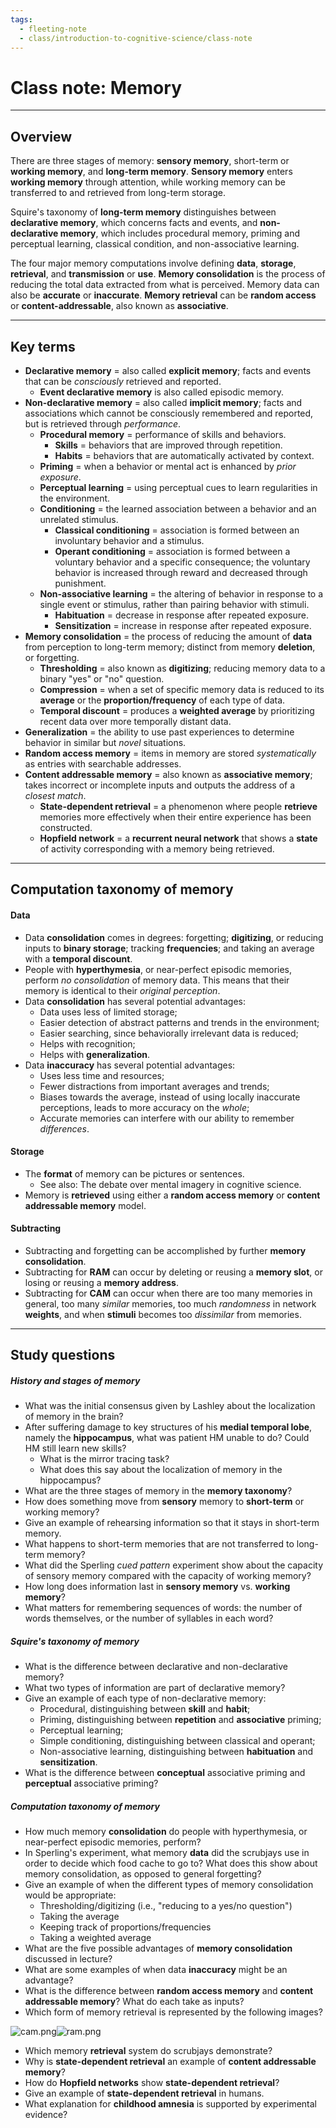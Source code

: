 ```yaml
---
tags:
  - fleeting-note
  - class/introduction-to-cognitive-science/class-note
---
```


# Class note: Memory
---
## Overview

There are three stages of memory: **sensory memory**, short-term or **working memory**, and **long-term memory**. **Sensory memory** enters **working memory** through attention, while working memory can be transferred to and retrieved from long-term storage. 

Squire's taxonomy of **long-term memory** distinguishes between **declarative memory**, which concerns facts and events, and **non-declarative memory**, which includes procedural memory, priming and perceptual learning, classical condition, and non-associative learning.

The four major memory computations involve defining **data**, **storage**, **retrieval**, and **transmission** or **use**. **Memory consolidation** is the process of reducing the total data extracted from what is perceived. Memory data can also be **accurate** or **inaccurate**. **Memory retrieval** can be **random access** or **content-addressable**, also known as **associative**.

---
## Key terms

- **Declarative memory** = also called **explicit memory**; facts and events that can be *consciously* retrieved and reported.
	- **Event declarative memory** is also called episodic memory.
- **Non-declarative memory** = also called **implicit memory**; facts and associations which cannot be consciously remembered and reported, but is retrieved through *performance*.
	- **Procedural memory** = performance of skills and behaviors.
		- **Skills** = behaviors that are improved through repetition.
		- **Habits** = behaviors that are automatically activated by context.
	- **Priming** = when a behavior or mental act is enhanced by *prior exposure*.
	- **Perceptual learning** = using perceptual cues to learn regularities in the environment.
	- **Conditioning** = the learned association between a behavior and an unrelated stimulus.
		- **Classical conditioning** = association is formed between an involuntary behavior and a stimulus.
		- **Operant conditioning** = association is formed between a voluntary behavior and a specific consequence; the voluntary behavior is increased through reward and decreased through punishment. 
	- **Non-associative learning** = the altering of behavior in response to a single event or stimulus, rather than pairing behavior with stimuli.
		- **Habituation** = decrease in response after repeated exposure.
		- **Sensitization** = increase in response after repeated exposure.
- **Memory consolidation** = the process of reducing the amount of **data** from perception to long-term memory; distinct from memory **deletion**, or forgetting.
	- **Thresholding** = also known as **digitizing**; reducing memory data to a binary "yes" or "no" question.
	- **Compression** = when a set of specific memory data is reduced to its **average** or the **proportion/frequency** of each type of data.
	- **Temporal discount** = produces a **weighted average** by prioritizing recent data over more temporally distant data.
- **Generalization** = the ability to use past experiences to determine behavior in similar but *novel* situations.
- **Random access memory** = items in memory are stored *systematically* as entries with searchable addresses.
- **Content addressable memory** = also known as **associative memory**; takes incorrect or incomplete inputs and outputs the address of a *closest match*. 
	- **State-dependent retrieval** = a phenomenon where people **retrieve** memories more effectively when their entire experience has been constructed.
	- **Hopfield network** = a **recurrent neural network** that shows a **state** of activity corresponding with a memory being retrieved.

---
## Computation taxonomy of memory

#### Data
- Data **consolidation** comes in degrees: forgetting; **digitizing**, or reducing inputs to **binary storage**; tracking **frequencies**; and taking an average with a **temporal discount**.
- People with **hyperthymesia**, or near-perfect episodic memories, perform *no consolidation* of memory data. This means that their memory is identical to their *original perception*.
- Data **consolidation** has several potential advantages:
	- Data uses less of limited storage;
	- Easier detection of abstract patterns and trends in the environment;
	- Easier searching, since behaviorally irrelevant data is reduced;
	- Helps with recognition;
	- Helps with **generalization**.
- Data **inaccuracy** has several potential advantages:
	- Uses less time and resources;
	- Fewer distractions from important averages and trends;
	- Biases towards the average, instead of using locally inaccurate perceptions, leads to more accuracy on the *whole*;
	- Accurate memories can interfere with our ability to remember *differences*.

#### Storage
- The **format** of memory can be pictures or sentences.
	- See also: The debate over mental imagery in cognitive science.
- Memory is **retrieved** using either a **random access memory** or **content addressable memory** model.

#### Subtracting
- Subtracting and forgetting can be accomplished by further **memory consolidation**.
- Subtracting for **RAM** can occur by deleting or reusing a **memory slot**, or losing or reusing a **memory address**.
- Subtracting for **CAM** can occur when there are too many memories in general, too many *similar* memories, too much *randomness* in network **weights**, and when **stimuli** becomes too *dissimilar* from memories.

---
## Study questions

##### History and stages of memory
- What was the initial consensus given by Lashley about the localization of memory in the brain?
- After suffering damage to key structures of his **medial temporal lobe**, namely the **hippocampus**, what was patient HM unable to do? Could HM still learn new skills?
	- What is the mirror tracing task?
	- What does this say about the localization of memory in the hippocampus?
- What are the three stages of memory in the **memory taxonomy**?
- How does something move from **sensory** memory to **short-term** or working memory?
- Give an example of rehearsing information so that it stays in short-term memory.
- What happens to short-term memories that are not transferred to long-term memory?
- What did the Sperling *cued pattern* experiment show about the capacity of sensory memory compared with the capacity of working memory?
- How long does information last in **sensory memory** vs. **working memory**?
- What matters for remembering sequences of words: the number of words themselves, or the number of syllables in each word?

##### Squire's taxonomy of memory
- What is the difference between declarative and non-declarative memory?
- What two types of information are part of declarative memory?
- Give an example of each type of non-declarative memory: 
	- Procedural, distinguishing between **skill** and **habit**;
	- Priming, distinguishing between **repetition** and **associative** priming;
	- Perceptual learning;
	- Simple conditioning, distinguishing between classical and operant;
	- Non-associative learning, distinguishing between **habituation** and **sensitization**.
- What is the difference between **conceptual** associative priming and **perceptual** associative priming?

##### Computation taxonomy of memory
- How much memory **consolidation** do people with hyperthymesia, or near-perfect episodic memories, perform?
- In Sperling's experiment, what memory **data** did the scrubjays use in order to decide which food cache to go to? What does this show about memory consolidation, as opposed to general forgetting?
- Give an example of when the different types of memory consolidation would be appropriate:
	- Thresholding/digitizing (i.e., "reducing to a yes/no question")
	- Taking the average
	- Keeping track of proportions/frequencies
	- Taking a weighted average
- What are the five possible advantages of **memory consolidation** discussed in lecture?
- What are some examples of when data **inaccuracy** might be an advantage?
- What is the difference between **random access memory** and **content addressable memory**? What do each take as inputs?
- Which form of memory retrieval is represented by the following images?

![cam.png](app://165f4691f7fce9fac201c55f816041a60adf/C:/Users/bonniey21/Documents/Obsidian%20Vault/Class%20notes/COGS-UN1001%20INTRO%20TO%20COGNITIVE%20SCIENCE/cam.png?1673106184924)![ram.png](app://165f4691f7fce9fac201c55f816041a60adf/C:/Users/bonniey21/Documents/Obsidian%20Vault/Class%20notes/COGS-UN1001%20INTRO%20TO%20COGNITIVE%20SCIENCE/ram.png?1673106181375)

- Which memory **retrieval** system do scrubjays demonstrate?
- Why is **state-dependent retrieval** an example of **content addressable memory**?
- How do **Hopfield networks** show **state-dependent retrieval**?
- Give an example of **state-dependent retrieval** in humans.
- What explanation for **childhood amnesia** is supported by experimental evidence?